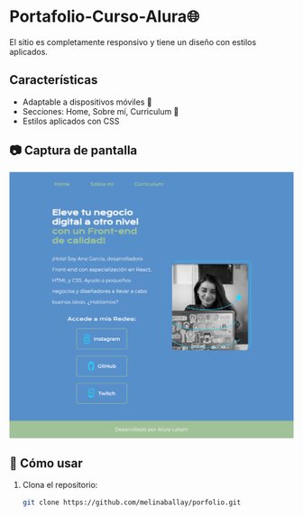 # Portafolio-Curso-Alura🌐
El sitio es completamente responsivo y tiene un diseño con estilos aplicados.
## Características
- Adaptable a dispositivos móviles 📱
- Secciones: Home, Sobre mí, Curriculum 📂
- Estilos aplicados con CSS 
## 📷 Captura de pantalla
![Vista previa del portafolio](./assets/capture-portafolio.png)
## 🔧 Cómo usar
1. Clona el repositorio:  
   ```sh
   git clone https://github.com/melinaballay/porfolio.git

